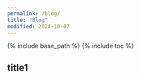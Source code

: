 ```yaml
---
permalink: /blog/
title: "Blog"
modified: 2024-10-07
---
```


{% include base_path %}
{% include toc %}

## title1
